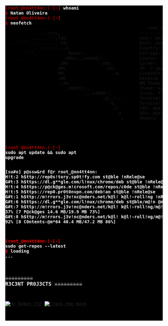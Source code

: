 <pre style="background-size: cover; z-index: 0; background-color:#000000; border: none;">
<span style="color: #FF0000">(root_@nn4tt4nn:)-[~] <strong style="color: #F4F4F4" >whoami</strong></span>
<span style="color: #FF0000">$ <strong style="color: #F4F4F4" >Natan Oliveira</strong></span>
<span style="color: #FF0000">(root_@nn4tt4nn:)-[~] <strong style="color: #F4F4F4" ></strong></span>
<span style="color: #FF0000">$ <strong style="color: #F4F4F4" >neofetch</strong></span>
<pre style="background-color:transparent; border: none; margin:0 auto; padding:0">
   ..............                                     root_@nn4tt4nn
            ..,;:ccc,.                             --------------------- 
          ......''';lxO.                           User: Natan Oliveira 
.....''''..........,:ld;                           Born: August, 1998 
           .';;;:::;,,.x,                          Country: Brasil 🇧🇷 
      ..'''.            0Xxoc:,.  ...              College: Faculdade Estácio de Sá 
  ....                ,ONkc;,;cokOdc',.            Course: Defesa Cibernética (Cyber ​​Defense)
 .                   OMo           ':ddo.          Career: Started in I.T. in 2022 
                    dMc               :OO;         XP: 2 years in web development experience 
                    0M.                 .:o.       Linkedin: <a href="https://www.linkedin.com/in/natan-oliveira-71023822b/" target="__blank">CL1CK H3R3</a> 😈
                    ;Wd                            Reading : Técnicas de Invasão (by: Bruno Fraga) 
                     ;XO,                          WM Theme: Kali-Dark 
                       ,d0Odlc;,..                 Theme: Kali-Dark [GTK2/3] 
                           ..',;:cdOOd::,.         Icons: Flat-Remix-Blue-Dark [GTK2/3] 
                                    .:d;.':;.      Terminal: qterminal 
                                       'd,  .'     Terminal Font: FiraCode 10 
                                         ;l   ..   CPU: @&# RYZ3N VII @ 3.900GHz 
                                          .o       GPU: @&# C0M3TL4K3-P *#%¨* [¨#@%$] 
                                            c      Memory: 0000MiB / 0000MiB 
                                            .'
                                             .                             
</pre>
<span style="color: #FF0000">(root_@nn4tt4nn:)-[~] <strong style="color: #F4F4F4" >sudo apt update && sudo apt upgrade</strong></span>
<span style="color: #FF0000; margin:0 auto; padding:0"><strong style="color: #F4F4F4; margin:0 auto; padding:0" >
<pre style="background-color:transparent; border: none; margin:0 auto; padding:0">
[su#o] p@ssw&rd f@r root_@nn4tt4nn: 
H!t:2 h$ttp://rep0s!tory.sp0t!fy.com st@ble !nRele@se                                                                                   
G#t:3 h$ttps://dl.g**gle.com/l!nux/chrome/deb st@ble !nRele@se [1*25 B]                                                                 
H!t:4 h$ttps://p@ck@ges.m!crosoft.com/repos/c0de st@ble !nRele@se                                                                       
H!t:5 h$ttps://rep0.pr0t0nvpn.com/deb!an st@ble !nRele@se            
G#t:1 h$ttp://m!rrors.j3v!nc@nders.net/k@l! k@l!-roll!ng !nRele@se [41.5 kB]
G#t:6 h$ttps://dl.g**gle.com/l!nux/chrome/deb st@ble/m@!n @m*64 P@ck@ges [1*85 B]
G#t:7 h$ttp://m!rrors.j3v!nc@nders.net/k@l! k@l!-roll!ng/m@!n @m*64 P@ck@ges [19.9 MB]
37% [7 P@ck@ges 14.6 MB/19.9 MB 73%]                                                                                      2358 kB/s 22s^37% [7 P@ck@ges 14.9 MB/19.9 MB 75%]                                                                                      2358 kB/s 22s^!gn:8 h$ttp://m!rrors.j3v!nc@nders.net/k@l! k@l!-roll!ng/m@!n @m*64 C0ntents (deb)                                                      
G#t:8 h$ttp://m!rrors.j3v!nc@nders.net/k@l! k@l!-roll!ng/m@!n @m*64 C0ntents (deb) [47.2 MB]                                            
92% [8 C0ntents-@m*64 40.4 MB/47.2 MB 86%]
</pre>
<span style="color: #FF0000">(root_@nn4tt4nn:)-[~] <strong style="color: #F4F4F4">sudo get-repos --latest</strong></span>
<span style="color: #FF0000">$ <strong style="color: #F4F4F4">loading ... </strong> 
### ☠️☠️☠️☠️☠️☠️☠️☠️☠️ R3C3NT PR0J3CTS ☠️☠️☠️☠️☠️☠️☠️☠️☠️

[![Mr Robot CTF](https://github-readme-stats.vercel.app/api/pin/?username=NN4TT4NN&repo=mr_robot_ctf&theme=shadow_red)](https://github.com/NN4TT4NN/mr_robot_ctf) [![Crack the Hash](https://github-readme-stats.vercel.app/api/pin/?username=NN4TT4NN&repo=crack_the_hash&theme=shadow_red)](https://github.com/NN4TT4NN/crack_the_hash)

</span>
</pre>
                                                                           



